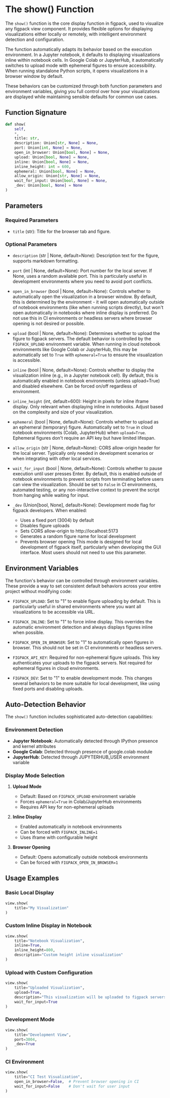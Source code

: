 # The show() Function

The `show()` function is the core display function in figpack, used to visualize any figpack view component. It provides flexible options for displaying visualizations either locally or remotely, with intelligent environment detection and configuration.

The function automatically adapts its behavior based on the execution environment. In a Jupyter notebook, it defaults to displaying visualizations inline within notebook cells. In Google Colab or JupyterHub, it automatically switches to upload mode with ephemeral figures to ensure accessibility. When running standalone Python scripts, it opens visualizations in a browser window by default.

These behaviors can be customized through both function parameters and environment variables, giving you full control over how your visualizations are displayed while maintaining sensible defaults for common use cases.

## Function Signature

```python
def show(
    self,
    *,
    title: str,
    description: Union[str, None] = None,
    port: Union[int, None] = None,
    open_in_browser: Union[bool, None] = None,
    upload: Union[bool, None] = None,
    inline: Union[bool, None] = None,
    inline_height: int = 600,
    ephemeral: Union[bool, None] = None,
    allow_origin: Union[str, None] = None,
    wait_for_input: Union[bool, None] = None,
    _dev: Union[bool, None] = None
)
```

## Parameters

### Required Parameters

- `title` (str): Title for the browser tab and figure.

### Optional Parameters

- `description` (str | None, default=None): Description text for the figure, supports markdown formatting.

- `port` (int | None, default=None): Port number for the local server. If None, uses a random available port. This is particularly useful in development environments where you need to avoid port conflicts.

- `open_in_browser` (bool | None, default=None): Controls whether to automatically open the visualization in a browser window. By default, this is determined by the environment - it will open automatically outside of notebook environments (like when running scripts directly), but won't open automatically in notebooks where inline display is preferred. Do not use this in CI environments or headless servers where browser opening is not desired or possible.

- `upload` (bool | None, default=None): Determines whether to upload the figure to figpack servers. The default behavior is controlled by the `FIGPACK_UPLOAD` environment variable. When running in cloud notebook environments like Google Colab or JupyterHub, this may be automatically set to `True` with `ephemeral=True` to ensure the visualization is accessible.

- `inline` (bool | None, default=None): Controls whether to display the visualization inline (e.g., in a Jupyter notebook cell). By default, this is automatically enabled in notebook environments (unless upload=True) and disabled elsewhere. Can be forced on/off regardless of environment.

- `inline_height` (int, default=600): Height in pixels for inline iframe display. Only relevant when displaying inline in notebooks. Adjust based on the complexity and size of your visualization.

- `ephemeral` (bool | None, default=None): Controls whether to upload as an ephemeral (temporary) figure. Automatically set to `True` in cloud notebook environments (Colab, JupyterHub) when `upload=True`. Ephemeral figures don't require an API key but have limited lifespan.

- `allow_origin` (str | None, default=None): CORS allow-origin header for the local server. Typically only needed in development scenarios or when integrating with other local services.

- `wait_for_input` (bool | None, default=None): Controls whether to pause execution until user presses Enter. By default, this is enabled outside of notebook environments to prevent scripts from terminating before users can view the visualization. Should be set to `False` in CI environments, automated testing, or any non-interactive context to prevent the script from hanging while waiting for input.

- `_dev` (Union[bool, None], default=None): Development mode flag for figpack developers. When enabled:
  - Uses a fixed port (3004) by default
  - Disables figure uploads
  - Sets CORS allow-origin to http://localhost:5173
  - Generates a random figure name for local development
  - Prevents browser opening
    This mode is designed for local development of figpack itself, particularly when developing the GUI interface. Most users should not need to use this parameter.

## Environment Variables

The function's behavior can be controlled through environment variables. These provide a way to set consistent default behaviors across your entire project without modifying code:

- `FIGPACK_UPLOAD`: Set to "1" to enable figure uploading by default. This is particularly useful in shared environments where you want all visualizations to be accessible via URL.

- `FIGPACK_INLINE`: Set to "1" to force inline display. This overrides the automatic environment detection and always displays figures inline when possible.

- `FIGPACK_OPEN_IN_BROWSER`: Set to "1" to automatically open figures in browser. This should not be set in CI environments or headless servers.

- `FIGPACK_API_KEY`: Required for non-ephemeral figure uploads. This key authenticates your uploads to the figpack servers. Not required for ephemeral figures in cloud environments.

- `FIGPACK_DEV`: Set to "1" to enable development mode. This changes several behaviors to be more suitable for local development, like using fixed ports and disabling uploads.

## Auto-Detection Behavior

The `show()` function includes sophisticated auto-detection capabilities:

### Environment Detection

- **Jupyter Notebook**: Automatically detected through IPython presence and kernel attributes
- **Google Colab**: Detected through presence of google.colab module
- **JupyterHub**: Detected through JUPYTERHUB_USER environment variable

### Display Mode Selection

1. **Upload Mode**

   - Default: Based on `FIGPACK_UPLOAD` environment variable
   - Forces `ephemeral=True` in Colab/JupyterHub environments
   - Requires API key for non-ephemeral uploads

2. **Inline Display**

   - Enabled automatically in notebook environments
   - Can be forced with `FIGPACK_INLINE=1`
   - Uses iframe with configurable height

3. **Browser Opening**
   - Default: Opens automatically outside notebook environments
   - Can be forced with `FIGPACK_OPEN_IN_BROWSER=1`

## Usage Examples

### Basic Local Display

```python
view.show(
    title="My Visualization"
)
```

### Custom Inline Display in Notebook

```python
view.show(
    title="Notebook Visualization",
    inline=True,
    inline_height=800,
    description="Custom height inline visualization"
)
```

### Upload with Custom Configuration

```python
view.show(
    title="Uploaded Visualization",
    upload=True,
    description="This visualization will be uploaded to figpack servers",
    wait_for_input=True
)
```

### Development Mode

```python
view.show(
    title="Development View",
    port=3004,
    _dev=True
)
```

### CI Environment

```python
view.show(
    title="CI Test Visualization",
    open_in_browser=False,  # Prevent browser opening in CI
    wait_for_input=False    # Don't wait for user input
)
```
